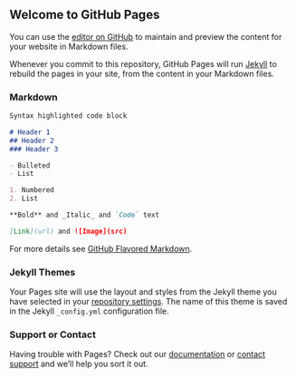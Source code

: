 ## Welcome to GitHub Pages

You can use the [editor on GitHub](https://github.com/oaquintero10/Tarea3/edit/master/README.md) to maintain and preview the content for your website in Markdown files.

Whenever you commit to this repository, GitHub Pages will run [Jekyll](https://jekyllrb.com/) to rebuild the pages in your site, from the content in your Markdown files.

### Markdown


<!DOCTYPE html>
<meta charset="utf-8">
<style>

svg {
  font: 10px sans-serif;
}

.axis path,
.axis line {
  fill: none;
  stroke: #000;
  shape-rendering: crispEdges;
}

.x.axis path {
  fill:none;
  stroke:#000;
  shape-rendering: crispEdges;
}

.line {
  fill: none;
  stroke-width: 1px;
}

</style>

<body>
<script src="http://d3js.org/d3.v3.js"></script>
<script>

var parseDate = d3.time.format("%Y-%m-%d").parse;

var margin = {top: 20, right: 80, bottom: 30, left: 50},
    width = 900 - margin.left - margin.right,
    height = 500 - margin.top - margin.bottom;

var x = d3.scale.linear()
    .range([width,0])
    .domain([0,100]);

var y = d3.scale.linear()
    .range([height,0])
    .domain([40,170]);

var color = d3.scale.category10();

var xAxis = d3.svg.axis()
    .scale(x)
    .orient("bottom");

var yAxis = d3.svg.axis()
    .scale(y)
    .orient("left");

var line = d3.svg.line()
    .interpolate("basis")
    .x(function(d) { return x(d['percentRemaining']); })
    .y(function(d) { return y(d['heartRate']); });

var svg = d3.select("body").append("svg")
    .attr("width", width + margin.left + margin.right)
    .attr("height", height + margin.top + margin.bottom)
  .append("g")
    .attr("transform", "translate(" + margin.left + "," + margin.top + ")");

d3.csv("merged.csv", function(error, data) {

     color.domain([0,1,2,3,4,5,6,7,8,9,10,11,12]);

  data = data.map( function (d) {
    return {
      lookup: d['lookup'],
      date: parseDate(d['lookup']),
      percentRemaining: +d['percentRemaining']*100,
      heartRate: Math.round(d['heart_rate(bpm)']) };
});

  data = d3.nest()
  .key(function(d) { return d.lookup; })
  .sortKeys(d3.ascending)
  .sortValues(function(a,b) { return b.percentRemaining - a.percentRemaining; } )
  .entries(data);

console.log(data)

  svg.append("g")
      .attr("class", "x axis")
      .attr("transform", "translate(0," + height + ")")
      .call(xAxis);

  svg.append("g")
      .attr("class", "y axis")
      .call(yAxis);

  svg.append("text")
    .attr("x",0)
    .attr("y",-5)
    .attr("transform","rotate(90)")
    .text("Heart Rate (BPM)")

 svg.append("path")
     .attr("d", function(d) { return "M 0," + y(120) + ", L " + width + "," + y(120); })
     .attr("clip-path", "url(#rect-clip)")
     .style("stroke", "#000")
     .style("fill","none")
     .style("stroke-width", 2);

 svg.append("path")
     .attr("d", function(d) { return "M 0," + y(90) + ", L " + width + "," + y(90); })
     .attr("clip-path", "url(#rect-clip)")
     .style("stroke", "#000")
     .style("fill","none")
     .style("stroke-width", 2);

  // define the clipPath
  svg.append("clipPath")
      .attr("id", "rect-clip")
    .append("rect")
      .attr("width", width)
      .attr("height", height) ;

  var runs = svg.selectAll(".run")
      .data(data, function(d) { return d.key; })
    .enter().append("g")
      .attr("id", function(d) { return d.key; })
      .attr("class", "city");

  runs.append("text")
    .attr("class",function(d) { return "linetext" + d.key })
    .text(function(d) { return d.key })
    .attr("x", width - 130)
    .attr("y", 20)
    .style("fill", "none")
    .style("font", "25px sans-serif");

  runs.append("path")
      .attr("class","line")
      .attr("d", function(d) { return line(d.values); })
      .attr("clip-path", "url(#rect-clip)")
      .style("stroke", "#000")
      .style("stroke-opacity", .2)
      .on("mouseover", function() {

        d3.select(this)
        .transition()
        .duration(1)
        .style("stroke", "red")
        .style("stroke-width", 5)
        .style("stroke-opacity", 1);

        d3.selectAll(".linetext" + this.parentNode.id)
        .style("fill","#000");

      })
      .on("mouseout", function() {

        d3.select(this)
        .transition()
        .duration(1)
        .style("stroke", "#000")
        .style("stroke-width", 1)
        .style("stroke-opacity", .2);

        d3.selectAll(".linetext" + this.parentNode.id)
        .style("fill","none");

      });

});

</script>



```markdown
Syntax highlighted code block

# Header 1
## Header 2
### Header 3

- Bulleted
- List

1. Numbered
2. List

**Bold** and _Italic_ and `Code` text

[Link](url) and ![Image](src)
```

For more details see [GitHub Flavored Markdown](https://guides.github.com/features/mastering-markdown/).

### Jekyll Themes

Your Pages site will use the layout and styles from the Jekyll theme you have selected in your [repository settings](https://github.com/oaquintero10/Tarea3/settings). The name of this theme is saved in the Jekyll `_config.yml` configuration file.

### Support or Contact

Having trouble with Pages? Check out our [documentation](https://help.github.com/categories/github-pages-basics/) or [contact support](https://github.com/contact) and we’ll help you sort it out.
